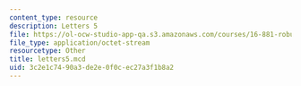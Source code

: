```yaml
---
content_type: resource
description: Letters 5
file: https://ol-ocw-studio-app-qa.s3.amazonaws.com/courses/16-881-robust-system-design-summer-1998/3c2e1c7490a3de2e0f0cec27a3f1b8a2_letters5.mcd
file_type: application/octet-stream
resourcetype: Other
title: letters5.mcd
uid: 3c2e1c74-90a3-de2e-0f0c-ec27a3f1b8a2
---
```

